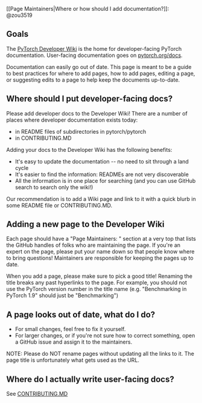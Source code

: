 [[Page Maintainers|Where or how should I add documentation?]]: @zou3519

## Goals

The [PyTorch Developer Wiki](https://github.com/pytorch/pytorch/wiki/) is the home for developer-facing PyTorch documentation. User-facing documentation goes on [pytorch.org/docs](https://pytorch.org/docs/stable/index.html).

Documentation can easily go out of date. This page is meant to be a guide to best practices for where to add pages, how to add pages, editing a page, or suggesting edits to a page to help keep the documents up-to-date.

## Where should I put developer-facing docs?

Please add developer docs to the Developer Wiki! There are a number of places where developer documentation exists today:
- in README files of subdirectories in pytorch/pytorch
- in CONTRIBUTING.MD

Adding your docs to the Developer Wiki has the following benefits:
- It's easy to update the documentation -- no need to sit through a land cycle
- It's easier to find the information: READMEs are not very discoverable
- All the information is in one place for searching (and you can use GitHub search to search only the wiki!)

Our recommendation is to add a Wiki page and link to it with a quick blurb in some README file or CONTRIBUTING.MD.

## Adding a new page to the Developer Wiki

Each page should have a "Page Maintainers: " section at a very top that lists the GitHub handles of folks who are maintaining the page. If you're an expert on the page, please put your name down so that people know where to bring questions! Maintainers are responsible for keeping the pages up to date.

When you add a page, please make sure to pick a good title! Renaming the title breaks any past hyperlinks to the page. For example, you should not use the PyTorch version number in the title name (e.g. "Benchmarking in PyTorch 1.9" should just be "Benchmarking")

## A page looks out of date, what do I do?

* For small changes, feel free to fix it yourself.
* For larger changes, or if you're not sure how to correct something, open a GitHub issue and assign it to the maintainers.

NOTE: Please do NOT rename pages without updating all the links to it. The page title is unfortunately what gets used as the URL.

## Where do I actually write user-facing docs?

See [CONTRIBUTING.MD](https://github.com/pytorch/pytorch/blob/master/CONTRIBUTING.md#writing-documentation)
